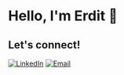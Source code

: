 # Hello, I'm Erdit 👋

## Let's connect!
[![LinkedIn](https://img.shields.io/badge/-LinkedIn-black?style=flat-square&logo=linkedin)](https://www.linkedin.com/in/erdit/)
[![Email](https://img.shields.io/badge/-Email-black?style=flat-square&logo=gmail)](mailto:erdit@nexuspipe.com)
